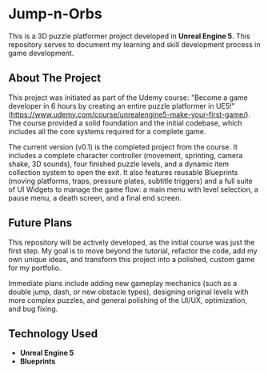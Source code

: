 # Jump-n-Orbs

This is a 3D puzzle platformer project developed in **Unreal Engine 5**. This repository serves to document my learning and skill development process in game development.

## About The Project

This project was initiated as part of the Udemy course: "Become a game developer in 6 hours by creating an entire puzzle platformer in UE5!"(https://www.udemy.com/course/unrealengine5-make-your-first-game/). 
The course provided a solid foundation and the initial codebase, which includes all the core systems required for a complete game.

The current version (v0.1) is the completed project from the course. 
It includes a complete character controller (movement, sprinting, camera shake, 3D sounds), four finished puzzle levels, and a dynamic item collection system to open the exit.
It also features reusable Blueprints (moving platforms, traps, pressure plates, subtitle triggers) and a full suite of UI Widgets to manage the game flow: a main menu with level selection, a pause menu, a death screen, and a final end screen.

## Future Plans

This repository will be actively developed, as the initial course was just the first step. My goal is to move beyond the tutorial, refactor the code, add my own unique ideas, and transform this project into a polished, custom game for my portfolio.

Immediate plans include adding new gameplay mechanics (such as a double jump, dash, or new obstacle types), designing original levels with more complex puzzles, and general polishing of the UI/UX, optimization, and bug fixing.

## Technology Used

* **Unreal Engine 5**
* **Blueprints** 
